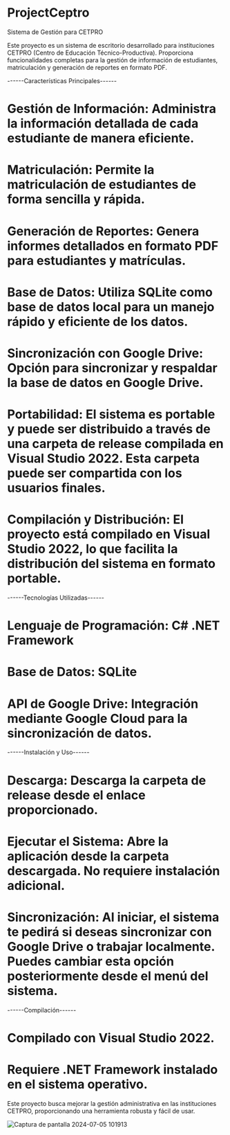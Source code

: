 # ProjectCeptro
Sistema de Gestión para CETPRO

Este proyecto es un sistema de escritorio desarrollado para instituciones CETPRO (Centro de Educación Técnico-Productiva). Proporciona funcionalidades completas para la gestión de información de estudiantes, matriculación y generación de reportes en formato PDF.

------Características Principales------

# Gestión de Información: Administra la información detallada de cada estudiante de manera eficiente.

# Matriculación: Permite la matriculación de estudiantes de forma sencilla y rápida.

# Generación de Reportes: Genera informes detallados en formato PDF para estudiantes y matrículas.

# Base de Datos: Utiliza SQLite como base de datos local para un manejo rápido y eficiente de los datos.

# Sincronización con Google Drive: Opción para sincronizar y respaldar la base de datos en Google Drive.

# Portabilidad: El sistema es portable y puede ser distribuido a través de una carpeta de release compilada en Visual Studio 2022. Esta carpeta puede ser compartida con los usuarios finales.

# Compilación y Distribución: El proyecto está compilado en Visual Studio 2022, lo que facilita la distribución del sistema en formato portable.

------Tecnologías Utilizadas------

# Lenguaje de Programación: C# .NET Framework

# Base de Datos: SQLite

# API de Google Drive: Integración mediante Google Cloud para la sincronización de datos.

------Instalación y Uso------

# Descarga: Descarga la carpeta de release desde el enlace proporcionado.

# Ejecutar el Sistema: Abre la aplicación desde la carpeta descargada. No requiere instalación adicional.

# Sincronización: Al iniciar, el sistema te pedirá si deseas sincronizar con Google Drive o trabajar localmente. Puedes cambiar esta opción posteriormente desde el menú del sistema.

------Compilación------

# Compilado con Visual Studio 2022.

# Requiere .NET Framework instalado en el sistema operativo.

Este proyecto busca mejorar la gestión administrativa en las instituciones CETPRO, proporcionando una herramienta robusta y fácil de usar.



![Captura de pantalla 2024-07-05 101913](https://github.com/aldo19586/ProjectCeptro/assets/105121772/d2ec54fc-af0f-411e-808e-a9f27d3c4f7b)
